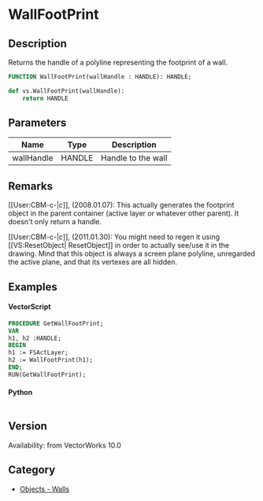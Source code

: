 # WallFootPrint

## Description
Returns the handle of a polyline representing the footprint of a wall.

```pascal
FUNCTION WallFootPrint(wallHandle : HANDLE): HANDLE;
```

```python
def vs.WallFootPrint(wallHandle):
    return HANDLE
```

## Parameters
|Name|Type|Description|
|---|---|---|
|wallHandle|HANDLE|Handle to the wall|

## Remarks
[[User:CBM-c-|_c_]], (2008.01.07): This actually generates the footprint object in the parent container (active layer or whatever other parent). It doesn't only return a handle.

[[User:CBM-c-|_c_]], (2011.01.30): You might need to regen it using [[VS:ResetObject| ResetObject]] in order to actually see/use it in the drawing. Mind that this object is always a screen plane polyline, unregarded the active plane, and that its vertexes are all hidden.

## Examples
#### VectorScript ####
```pascal
PROCEDURE GetWallFootPrint;
VAR
h1, h2 :HANDLE;
BEGIN
h1 := FSActLayer;
h2 := WallFootPrint(h1);
END;
RUN(GetWallFootPrint);
```
#### Python ####
```python

```

## Version
Availability: from VectorWorks 10.0

## Category
* [Objects - Walls](../Categories/Objects%20-%20Walls.md)
